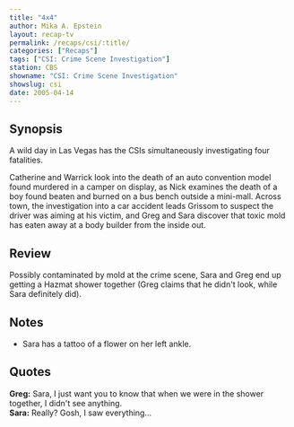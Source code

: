 ```yaml
---
title: "4x4"
author: Mika A. Epstein
layout: recap-tv
permalink: /recaps/csi/:title/
categories: ["Recaps"]
tags: ["CSI: Crime Scene Investigation"]
station: CBS
showname: "CSI: Crime Scene Investigation"
showslug: csi
date: 2005-04-14
---
```


## Synopsis

A wild day in Las Vegas has the CSIs simultaneously investigating four fatalities.

Catherine and Warrick look into the death of an auto convention model found murdered in a camper on display, as Nick examines the death of a boy found beaten and burned on a bus bench outside a mini-mall. Across town, the investigation into a car accident leads Grissom to suspect the driver was aiming at his victim, and Greg and Sara discover that toxic mold has eaten away at a body builder from the inside out.

## Review

Possibly contaminated by mold at the crime scene, Sara and Greg end up getting a Hazmat shower together (Greg claims that he didn't look, while Sara definitely did).

## Notes

* Sara has a tattoo of a flower on her left ankle.

## Quotes

**Greg:** Sara, I just want you to know that when we were in the shower together, I didn't see anything.  
**Sara:** Really? Gosh, I saw everything...

